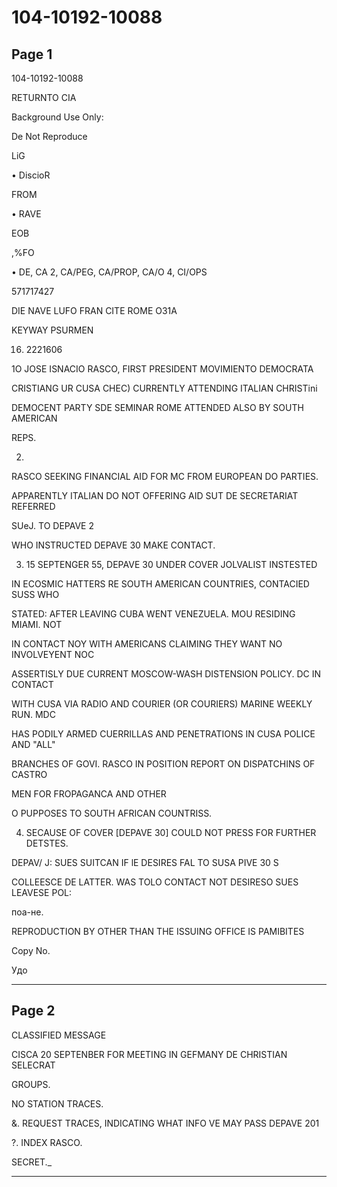 # 104-10192-10088

## Page 1

104-10192-10088

RETURNTO CIA

Background Use Only:

De Not Reproduce

LiG

• DiscioR

FROM

• RAVE

EOB

,%FO

• DE, CA 2, CA/PEG, CA/PROP, CA/O 4, CI/OPS

571717427

DIE NAVE LUFO FRAN CITE ROME O31A

KEYWAY PSURMEN

16. 2221606

1O JOSE ISNACIO RASCO, FIRST PRESIDENT MOVIMIENTO DEMOCRATA

CRISTIANG UR CUSA CHEC) CURRENTLY ATTENDING ITALIAN CHRISTini

DEMOCENT PARTY SDE SEMINAR ROME ATTENDED ALSO BY SOUTH AMERICAN

REPS.

2.

RASCO SEEKING FINANCIAL AID FOR MC FROM EUROPEAN DO PARTIES.

APPARENTLY ITALIAN DO NOT OFFERING AID SUT DE SECRETARIAT REFERRED

SUeJ. TO DEPAVE 2

WHO INSTRUCTED DEPAVE 30 MAKE CONTACT.

3. 15 SEPTENGER 55, DEPAVE 30 UNDER COVER JOLVALIST INSTESTED

IN ECOSMIC HATTERS RE SOUTH AMERICAN COUNTRIES, CONTACIED SUSS WHO

STATED: AFTER LEAVING CUBA WENT VENEZUELA. MOU RESIDING MIAMI. NOT

IN CONTACT NOY WITH AMERICANS CLAIMING THEY WANT NO INVOLVEYENT NOC

ASSERTISLY DUE CURRENT MOSCOW-WASH DISTENSION POLICY. DC IN CONTACT

WITH CUSA VIA RADIO AND COURIER (OR COURIERS) MARINE WEEKLY RUN. MDC

HAS PODILY ARMED CUERRILLAS AND PENETRATIONS IN CUSA POLICE AND "ALL"

BRANCHES OF GOVI. RASCO IN POSITION REPORT ON DISPATCHINS OF CASTRO

MEN FOR FROPAGANCA AND OTHER

O PUPPOSES TO SOUTH AFRICAN COUNTRISS.

4. SECAUSE OF COVER [DEPAVE 30] COULD NOT PRESS FOR FURTHER DETSTES.

DEPAV/ J: SUES SUITCAN IF lE DESIRES FAL TO SUSA PIVE 30 S

COLLEESCE DE LATTER. WAS TOLO CONTACT NOT DESIRESO SUES LEAVESE POL:

поа-не.

REPRODUCTION BY OTHER THAN THE ISSUING OFFICE IS PAMIBITES

Copy No.

Удо

---

## Page 2

CLASSIFIED MESSAGE

CISCA 20 SEPTENBER FOR MEETING IN GEFMANY DE CHRISTIAN SELECRAT

GROUPS.

NO STATION TRACES.

&. REQUEST TRACES, INDICATING WHAT INFO VE MAY PASS DEPAVE 201

?. INDEX RASCO.

SECRET._

---

